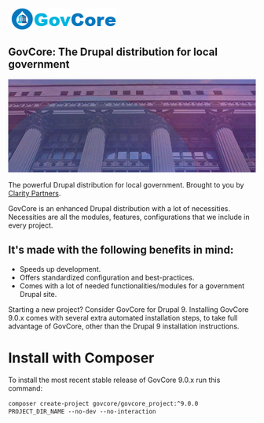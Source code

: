 
[![](govcore-logo.png)](https://www.drupal.org/project/govcore)

## GovCore: The Drupal distribution for local government

[![](govcore.jpg)](https://www.drupal.org/project/govcore)

The powerful Drupal distribution for local government. Brought to you by [Clarity Partners](https://www.claritypartners.com/).

GovCore is an enhanced Drupal distribution with a lot of necessities.
Necessities are all the modules, features, configurations that we include
in every project.


## It's made with the following benefits in mind:

* Speeds up development.
* Offers standardized configuration and best-practices.
* Comes with a lot of needed functionalities/modules for a government Drupal site.

Starting a new project? Consider GovCore for Drupal 9.
Installing GovCore 9.0.x comes with several extra automated installation
steps, to take full advantage of GovCore, other than the Drupal 9 installation
instructions.


# Install with Composer

To install the most recent stable release of GovCore 9.0.x run this command:
```
composer create-project govcore/govcore_project:^9.0.0 PROJECT_DIR_NAME --no-dev --no-interaction
```


